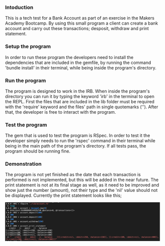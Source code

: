 ### Intoduction

  This is a tech test for a Bank Account as part of an exercise in the Makers Academy Bootcamp. By using this small program a client can create a bank account and carry out these transactions; desposit, withdraw and print statement.

### Setup the program

  In order to run these program the developers need to install the dependencies that are
included in the gemfile, by running the command 'bundle install' in their terminal, while being inside the program's directory.   
  

### Run the program

  The program is designed to work in the IRB. When inside the program's directory 
you can run it by typing the keyword 'irb' in the terminal to open the REPL. First the files that are included in the lib folder must be required with the 'require' keyword and the files' path in single quotemarks (''). After that, the developer is free to interact with the program.


### Test the program

  The gem that is used to test the program is RSpec. In order to test it the developer
simply needs to run the 'rspec' command in their terminal while being in the main path of the program's directory. If all tests pass, the program should be running fine.

### Demonstration
  
  The program is not yet finished as the date that each transaction is performed is not implemented, but this 
will be added in the near future. The print statement is not at its final stage as well, as it need to be improved and show just the number (amount), not their type and the 'nil' value should not be displayed. Currently the print statement looks like this;


![](images/irb_screenshot.png)



